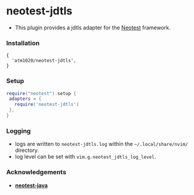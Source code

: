 # neotest-jdtls
* This plugin provides a jdtls adapter for the [Neotest](https://github.com/rcarriga/neotest) framework.

### Installation

```
{
  'atm1020/neotest-jdtls', 
}
```


### Setup

```lua
require("neotest").setup {
 adapters = {
   require('neotest-jdtls')
 },
}


```
### Logging
- logs are written to `neotest-jdtls.log` within the `~/.local/share/nvim/` directory.
- log level can be set with `vim.g.neotest_jdtls_log_level`.

### Acknowledgements
- **[neotest-java](https://github.com/rcasia/neotest-java)**

